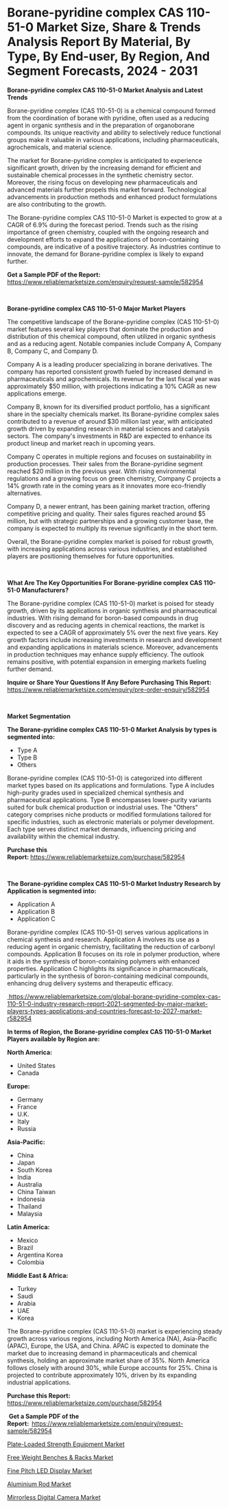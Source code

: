 <p><h1>Borane-pyridine complex CAS 110-51-0 Market Size, Share & Trends Analysis Report By Material, By Type, By End-user, By Region, And Segment Forecasts, 2024 - 2031</h1></p><p><strong>Borane-pyridine complex CAS 110-51-0 Market Analysis and Latest Trends</strong></p>
<p><p>Borane-pyridine complex (CAS 110-51-0) is a chemical compound formed from the coordination of borane with pyridine, often used as a reducing agent in organic synthesis and in the preparation of organoborane compounds. Its unique reactivity and ability to selectively reduce functional groups make it valuable in various applications, including pharmaceuticals, agrochemicals, and material science.</p><p>The market for Borane-pyridine complex is anticipated to experience significant growth, driven by the increasing demand for efficient and sustainable chemical processes in the synthetic chemistry sector. Moreover, the rising focus on developing new pharmaceuticals and advanced materials further propels this market forward. Technological advancements in production methods and enhanced product formulations are also contributing to the growth.</p><p>The Borane-pyridine complex CAS 110-51-0 Market is expected to grow at a CAGR of 6.9% during the forecast period. Trends such as the rising importance of green chemistry, coupled with the ongoing research and development efforts to expand the applications of boron-containing compounds, are indicative of a positive trajectory. As industries continue to innovate, the demand for Borane-pyridine complex is likely to expand further.</p></p>
<p><strong>Get a Sample PDF of the Report:&nbsp;</strong> <a href="https://www.reliablemarketsize.com/enquiry/request-sample/582954?utm_campaign=1169&utm_medium=2&utm_source=Github&utm_content=ia&utm_term=27092024&utm_id=borane-pyridine-complex-cas-110-51-0">https://www.reliablemarketsize.com/enquiry/request-sample/582954</a></p>
<p>&nbsp;</p>
<p><strong>Borane-pyridine complex CAS 110-51-0 Major Market Players</strong></p>
<p><p>The competitive landscape of the Borane-pyridine complex (CAS 110-51-0) market features several key players that dominate the production and distribution of this chemical compound, often utilized in organic synthesis and as a reducing agent. Notable companies include Company A, Company B, Company C, and Company D.</p><p>Company A is a leading producer specializing in borane derivatives. The company has reported consistent growth fueled by increased demand in pharmaceuticals and agrochemicals. Its revenue for the last fiscal year was approximately $50 million, with projections indicating a 10% CAGR as new applications emerge.</p><p>Company B, known for its diversified product portfolio, has a significant share in the specialty chemicals market. Its Borane-pyridine complex sales contributed to a revenue of around $30 million last year, with anticipated growth driven by expanding research in material sciences and catalysis sectors. The company's investments in R&D are expected to enhance its product lineup and market reach in upcoming years.</p><p>Company C operates in multiple regions and focuses on sustainability in production processes. Their sales from the Borane-pyridine segment reached $20 million in the previous year. With rising environmental regulations and a growing focus on green chemistry, Company C projects a 14% growth rate in the coming years as it innovates more eco-friendly alternatives.</p><p>Company D, a newer entrant, has been gaining market traction, offering competitive pricing and quality. Their sales figures reached around $5 million, but with strategic partnerships and a growing customer base, the company is expected to multiply its revenue significantly in the short term.</p><p>Overall, the Borane-pyridine complex market is poised for robust growth, with increasing applications across various industries, and established players are positioning themselves for future opportunities.</p></p>
<p>&nbsp;</p>
<p><strong>What Are The Key Opportunities For Borane-pyridine complex CAS 110-51-0 Manufacturers?</strong></p>
<p><p>The Borane-pyridine complex (CAS 110-51-0) market is poised for steady growth, driven by its applications in organic synthesis and pharmaceutical industries. With rising demand for boron-based compounds in drug discovery and as reducing agents in chemical reactions, the market is expected to see a CAGR of approximately 5% over the next five years. Key growth factors include increasing investments in research and development and expanding applications in materials science. Moreover, advancements in production techniques may enhance supply efficiency. The outlook remains positive, with potential expansion in emerging markets fueling further demand.</p></p>
<p><strong>Inquire or Share Your Questions If Any Before Purchasing This Report:</strong> <a href="https://www.reliablemarketsize.com/enquiry/pre-order-enquiry/582954?utm_campaign=1169&utm_medium=2&utm_source=Github&utm_content=ia&utm_term=27092024&utm_id=borane-pyridine-complex-cas-110-51-0">https://www.reliablemarketsize.com/enquiry/pre-order-enquiry/582954</a></p>
<p>&nbsp;</p>
<p><strong>Market Segmentation</strong></p>
<p><strong>The Borane-pyridine complex CAS 110-51-0 Market Analysis by types is segmented into:</strong></p>
<p><ul><li>Type A</li><li>Type B</li><li>Others</li></ul></p>
<p><p>Borane-pyridine complex (CAS 110-51-0) is categorized into different market types based on its applications and formulations. Type A includes high-purity grades used in specialized chemical synthesis and pharmaceutical applications. Type B encompasses lower-purity variants suited for bulk chemical production or industrial uses. The "Others" category comprises niche products or modified formulations tailored for specific industries, such as electronic materials or polymer development. Each type serves distinct market demands, influencing pricing and availability within the chemical industry.</p></p>
<p><strong>Purchase this Report:&nbsp;</strong><a href="https://www.reliablemarketsize.com/purchase/582954?utm_campaign=1169&utm_medium=2&utm_source=Github&utm_content=ia&utm_term=27092024&utm_id=borane-pyridine-complex-cas-110-51-0">https://www.reliablemarketsize.com/purchase/582954</a></p>
<p>&nbsp;</p>
<p><strong>The Borane-pyridine complex CAS 110-51-0 Market Industry Research by Application is segmented into:</strong></p>
<p><ul><li>Application A</li><li>Application B</li><li>Application C</li></ul></p>
<p><p>Borane-pyridine complex (CAS 110-51-0) serves various applications in chemical synthesis and research. Application A involves its use as a reducing agent in organic chemistry, facilitating the reduction of carbonyl compounds. Application B focuses on its role in polymer production, where it aids in the synthesis of boron-containing polymers with enhanced properties. Application C highlights its significance in pharmaceuticals, particularly in the synthesis of boron-containing medicinal compounds, enhancing drug delivery systems and therapeutic efficacy.</p></p>
<p><a href="https://www.reliablemarketsize.com/global-borane-pyridine-complex-cas-110-51-0-industry-research-report-2021-segmented-by-major-market-players-types-applications-and-countries-forecast-to-2027-market-r582954?utm_campaign=1169&utm_medium=2&utm_source=Github&utm_content=ia&utm_term=27092024&utm_id=borane-pyridine-complex-cas-110-51-0">&nbsp;https://www.reliablemarketsize.com/global-borane-pyridine-complex-cas-110-51-0-industry-research-report-2021-segmented-by-major-market-players-types-applications-and-countries-forecast-to-2027-market-r582954</a></p>
<p><strong>In terms of Region, the Borane-pyridine complex CAS 110-51-0 Market Players available by Region are:</strong></p>
<p>
    <p> <strong> North America: </strong>
        <ul>
            <li>United States</li>
            <li>Canada</li>
        </ul>
        </p> 
    <p> <strong> Europe: </strong>
        <ul>
            <li>Germany</li>
            <li>France</li>
            <li>U.K.</li>
            <li>Italy</li>
            <li>Russia</li>
        </ul>
        </p> 
    <p> <strong> Asia-Pacific: </strong>
        <ul>
            <li>China</li>
            <li>Japan</li>
            <li>South Korea</li>
            <li>India</li>
            <li>Australia</li>
            <li>China Taiwan</li>
            <li>Indonesia</li>
            <li>Thailand</li>
            <li>Malaysia</li>
        </ul>
        </p> 
    <p> <strong> Latin America: </strong>
        <ul>
            <li>Mexico</li>
            <li>Brazil</li>
            <li>Argentina Korea</li>
            <li>Colombia</li>
        </ul>
        </p> 
    <p> <strong> Middle East & Africa: </strong>
        <ul>
            <li>Turkey</li>
            <li>Saudi</li>
            <li>Arabia</li>
            <li>UAE</li>
            <li>Korea</li>
        </ul>
    </p>
    </p>
<p><p>The Borane-pyridine complex (CAS 110-51-0) market is experiencing steady growth across various regions, including North America (NA), Asia-Pacific (APAC), Europe, the USA, and China. APAC is expected to dominate the market due to increasing demand in pharmaceuticals and chemical synthesis, holding an approximate market share of 35%. North America follows closely with around 30%, while Europe accounts for 25%. China is projected to contribute approximately 10%, driven by its expanding industrial applications.</p></p>
<p><strong>Purchase this Report: </strong><a href="https://www.reliablemarketsize.com/purchase/582954?utm_campaign=1169&utm_medium=2&utm_source=Github&utm_content=ia&utm_term=27092024&utm_id=borane-pyridine-complex-cas-110-51-0">https://www.reliablemarketsize.com/purchase/582954</a></p>
<p>&nbsp;<strong>Get a Sample PDF of the Report:&nbsp;&nbsp;</strong><a href="https://www.reliablemarketsize.com/enquiry/request-sample/582954?utm_campaign=1169&utm_medium=2&utm_source=Github&utm_content=ia&utm_term=27092024&utm_id=borane-pyridine-complex-cas-110-51-0">https://www.reliablemarketsize.com/enquiry/request-sample/582954</a></p>
<p><strong></strong></p>
<p><p><a href="https://issuu.com/reportprime-2/docs/plate-loaded-strength-equipment-mar_977da6c893dacf?utm_campaign=1169&utm_medium=2&utm_source=Github&utm_content=ia&utm_term=27092024&utm_id=borane-pyridine-complex-cas-110-51-0">Plate-Loaded Strength Equipment Market</a></p><p><a href="https://issuu.com/reportprime-2/docs/free-weight-benches-racks-market-si_b1c046664d7a41?utm_campaign=1169&utm_medium=2&utm_source=Github&utm_content=ia&utm_term=27092024&utm_id=borane-pyridine-complex-cas-110-51-0">Free Weight Benches & Racks Market</a></p><p><a href="https://www.linkedin.com/pulse/what-driving-global-fine-pitch-led-display-market-dive-trends-1qche?utm_campaign=1169&utm_medium=2&utm_source=Github&utm_content=ia&utm_term=27092024&utm_id=borane-pyridine-complex-cas-110-51-0">Fine Pitch LED Display Market</a></p><p><a href="https://www.linkedin.com/pulse/why-should-you-invest-aluminium-rod-market-trends-leading-products-624nf?utm_campaign=1169&utm_medium=2&utm_source=Github&utm_content=ia&utm_term=27092024&utm_id=borane-pyridine-complex-cas-110-51-0">Aluminium Rod Market</a></p><p><a href="https://www.linkedin.com/pulse/mirrorless-digital-camera-market-indicators-size-regional-idb0e?utm_campaign=1169&utm_medium=2&utm_source=Github&utm_content=ia&utm_term=27092024&utm_id=borane-pyridine-complex-cas-110-51-0">Mirrorless Digital Camera Market</a></p></p>